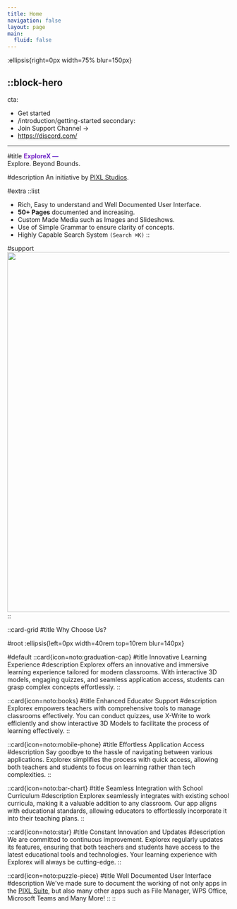 ```yaml
---
title: Home
navigation: false
layout: page
main:
  fluid: false
---
```


:ellipsis{right=0px width=75% blur=150px}

::block-hero
---
cta:
  - Get started
  - /introduction/getting-started
secondary:
  - Join Support Channel →
  - https://discord.com/ <!-- CHANGE THIS LINK -->
---

#title
<span style="background: linear-gradient(to right, #7e24c7, #6024c7);-webkit-background-clip: text;color: transparent;font-weight: bold; animation: gradient-animation 3s infinite linear;">
ExploreX — </span>
<br>
Explore. Beyond Bounds.


#description
An initiative by [PIXL Studios](https://explorex-webapp.vercel.app/pages/landingpage/index.html).

#extra
  ::list
  - Rich, Easy to understand and Well Documented User Interface.
  - **50+ Pages** documented and increasing.
  - Custom Made Media such as Images and Slideshows.
  - Use of Simple Grammar to ensure clarity of concepts.
  - Highly Capable Search System `(Search ⌘K)`
  ::

#support
  <img src="https://lh3.googleusercontent.com/drive-viewer/AK7aPaCkoMr1tVxc8UpgA67uuCVR47AkVUegGBQBEOZy_dmFqzkEO6nh7DymxAGcmaRy-GvqHV8JAWNyvETdGI6vn4ZrR366Pw=w1920-h1080" height="815px" width="530px" draggable="false">
::

::card-grid
#title
Why Choose Us?

#root
:ellipsis{left=0px width=40rem top=10rem blur=140px}

#default
  ::card{icon=noto:graduation-cap}
  #title
  Innovative Learning Experience
  #description
  Explorex offers an innovative and immersive learning experience tailored for modern classrooms. With interactive 3D models, engaging quizzes, and seamless application access, students can grasp complex concepts effortlessly.
  ::

  ::card{icon=noto:books}
  #title
  Enhanced Educator Support
  #description
  Explorex empowers teachers with comprehensive tools to manage classrooms effectively. You can conduct quizzes, use X-Write to work efficiently and show interactive 3D Models to facilitate the process of learning effectively.
  ::

  ::card{icon=noto:mobile-phone}
  #title
  Effortless Application Access
  #description
  Say goodbye to the hassle of navigating between various applications. Explorex simplifies the process with quick access, allowing both teachers and students to focus on learning rather than tech complexities.
  ::

  ::card{icon=noto:bar-chart}
  #title
  Seamless Integration with School Curriculum
  #description
  Explorex seamlessly integrates with existing school curricula, making it a valuable addition to any classroom. Our app aligns with educational standards, allowing educators to effortlessly incorporate it into their teaching plans.
  ::

  ::card{icon=noto:star}
  #title
  Constant Innovation and Updates
  #description
  We are committed to continuous improvement. Explorex regularly updates its features, ensuring that both teachers and students have access to the latest educational tools and technologies. Your learning experience with Explorex will always be cutting-edge.
  ::

  ::card{icon=noto:puzzle-piece}
  #title
  Well Documented User Interface
  #description
  We've made sure to document the working of not only apps in the [PIXL Suite](https://example.com), but also many other apps such as File Manager, WPS Office, Microsoft Teams and Many More!
  ::
::
